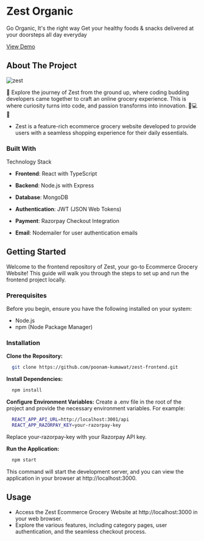 <h1>Zest Organic</h1>
<p>
    Go Organic, It's the right way
Get your healthy foods & snacks delivered at your doorsteps all day everyday

  <a href="https://zest-organic.vercel.app">View Demo</a>
  </p>
  
<!-- ABOUT THE PROJECT -->

## About The Project

![zest](https://github.com/poonam-kumawat/zest-frontend/assets/103033530/42ef3d8d-f11d-4fb7-9442-bfdb7d66ebe5)

🌟 Explore the journey of Zest  from the ground up, where coding budding developers came together to craft an online grocery experience. This is where curiosity turns into code, and passion transforms into innovation. 🛒💻✨

* Zest is a feature-rich ecommerce grocery website developed to provide users with a seamless shopping experience for their daily essentials. 


### Built With

Technology Stack
* <b>Frontend</b>: React with TypeScript
* <b>Backend</b>: Node.js with Express
* <b>Database</b>: MongoDB
* <b>Authentication</b>: JWT (JSON Web Tokens)
* <b>Payment</b>: Razorpay Checkout Integration
* <b>Email</b>: Nodemailer for user authentication emails

  <!-- GETTING STARTED -->
## Getting Started

Welcome to the frontend repository of Zest, your go-to Ecommerce Grocery Website! This guide will walk you through the steps to set up and run the frontend project locally.

### Prerequisites

Before you begin, ensure you have the following installed on your system:
* Node.js
* npm (Node Package Manager)
  

### Installation

<b>Clone the Repository:</b>

```sh
  git clone https://github.com/poonam-kumawat/zest-frontend.git
  ```

<b>Install Dependencies:</b>

```sh
  npm install
  ```
<b>Configure Environment Variables:</b>
Create a .env file in the root of the project and provide the necessary environment variables. For example:

```sh
  REACT_APP_API_URL=http://localhost:3001/api
  REACT_APP_RAZORPAY_KEY=your-razorpay-key
  ```
Replace your-razorpay-key with your Razorpay API key.

<b>Run the Application:</b>
```sh
  npm start
  ```

This command will start the development server, and you can view the application in your browser at http://localhost:3000.

## Usage

* Access the Zest Ecommerce Grocery Website at http://localhost:3000 in your web browser.
* Explore the various features, including category pages, user authentication, and the seamless checkout process.

  


